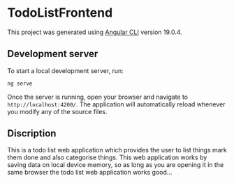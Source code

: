 # TodoListFrontend

This project was generated using [Angular CLI](https://github.com/angular/angular-cli) version 19.0.4.

## Development server

To start a local development server, run:

```bash
ng serve
```

Once the server is running, open your browser and navigate to `http://localhost:4200/`. The application will automatically reload whenever you modify any of the source files.


## Discription

This is a todo list web application which provides the user to list things mark them done and also categorise things. This web application works by saving data on local device memory, so as long as you are opening it in the same browser the todo list web application works good...
